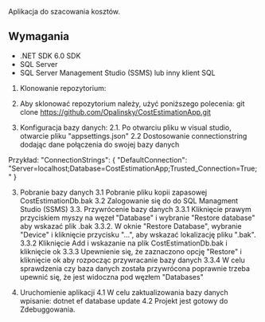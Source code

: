 Aplikacja do szacowania kosztów. 

## Wymagania

- .NET SDK 6.0 SDK 
- SQL Server
- SQL Server Management Studio (SSMS) lub inny klient SQL

1. Klonowanie repozytorium:
1. Aby sklonować repozytorium należy, użyć poniższego polecenia:
git clone https://github.com/Opalinsky/CostEstimationApp.git

2. Konfiguracja bazy danych:
2.1. Po otwarciu pliku w visual studio, otwarcie pliku "appsettings.json"
2.2 Dostosowanie connectionstring dodając dane połączenia do swojej bazy danych

Przykład:
"ConnectionStrings": {
  "DefaultConnection": "Server=localhost;Database=CostEstimationApp;Trusted_Connection=True;"
}

3. Pobranie bazy danych
3.1 Pobranie pliku kopii zapasowej CostEstimationDb.bak
3.2 Zalogowanie się do do SQL Managment Studio (SSMS)
3.3. Przywrócenie bazy danych 
  3.3.1 Kliknięcie prawym przyciskiem myszy na węzeł "Database" i wybranie "Restore database" aby wskazać plik .bak
  3.3.2. W oknie "Restore Database", wybranie "Device" i kliknięcie przycisku "...", aby wskazać lokalizację pliku ".bak".
  3.3.2 Kliknięcie Add i wskazanie na plik CostEstimationDb.bak i kliknięcie ok
  3.3.3 Upewnienie się, że zaznaczono opcję "Restore" i kliknięcie ok aby rozpocząc przywracanie bazy danych
  3.3.4 W celu sprawdzenia czy baza danych została przywrócona poprawnie trzeba upewnić się, że jest widoczna pod węzłem "Databases"

5. Uruchomienie aplikacji
  4.1 W celu zaktualizowania bazy danych wpisanie:
   dotnet ef database update
4.2 Projekt jest gotowy do Zdebuggowania. 
